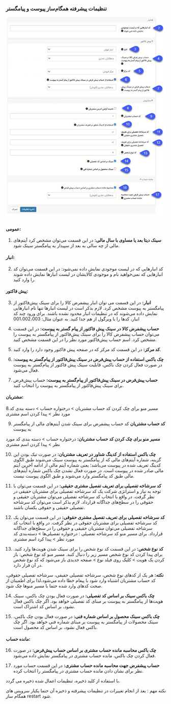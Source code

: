 ### تنظیمات پیشرفته همگام‌ساز پیوست و پیامگستر

![](peyvast.jpg)

#### عمومی:

1.	**سینک دیتا بعد یا مساوی با سال مالی:** در این قسمت می‌توان مشخص کرد آیتم‌های مالی از چه سالی به بعد از سپیدار به پیامگستر سینک شود.

#### انبار: 

2.	کد انبارهایی که در لیست موجودی نمایش داده نمی‌شود: در این قسمت می‌توان کد انبارهایی که نمی‌خواهید نام و موجودی کالایشان در لیست انبارها نمایش داده شوند را وارد کنید.

#### پیش فاکتور: 

3.	**انبار:** در این قسمت می توان انبار پیشفرض کالا را برای سینک پیش‌فاکتور از پیامگستر به پیوست مشخص کرد. لازم بذکر است در لیست انبارها تنها نام انبارهایی نمایش داده می‌شوند که در تنظیمات انبار محدود نشده باشند. برای ورود چند کد انبار، کدها را با ویرگول از هم جدا کنید. به عنوان مثال: 001،002،003

4.	**حساب پیشفرض کالا در سینک پیش فاکتور از پیام گستر به پیوست:** در این قسمت می‌توان حساب پیشفرض کالا را برای سینک پیش‌فاکتور از پیامگستر به پیوست را مشخص کرد. اسم حساب پیش‌فاکتور مورد نظر را در این قسمت مشخص کنید.

5.	**کد مرکز:** در این قسمت کد مرکز که در صفحه پیش فاکتور وجود دارد را وارد کنید.

6.	**چک باکس استفاده از حساب پیش‌فرض در سینک پیش‌فاکتور از پیام‌گستر به پیوست:** در صورت فعال کردن چک باکس، قابلیت سینک پیش فاکتور از پیام‌گستر به پیوست فعال می‌شود.

7.	**حساب پیش‌فرض در سینک پیش‌فاکتور از پیام‌گستر به پیوست:** حساب پیش‌فرض برای سینک پیش‌فاکتور از پیامگستر به پیوست را انتخاب کنید.

#### مشتریان:

8.مسیر منو برای چک کردن کد حساب مشتریان > درختواره حساب > دسته بندی کد مورد نظر > پیدا کردن اسم مشتری

9. **کد حساب مشتریان**  کد حساب پیشفرض برای سینک شدن آیتم‌های مالی از پیامگستر به پیوست

**مسیر منو برای چک کردن کد حساب مشتریان:**  درختواره حساب > دسته بندی کد مورد نظر > پیدا کردن اسم مشتری

10.	**چک باکس استفاده از کدینگ شناور در تعریف مشتریان:** در صورت تیک بودن این گزینه، شماره آیتم‌های مالی که از پیامگستر به پیوست سینک می‌شوند طبق الگوی کدینگ تعریف شده در پیوست می‌باشد؛ یعنی شماره آیتم مالی از ادامه آخرین آیتم ‌مالی صادر شده در پیوست است. در صورت فعال نشدن چک باکس شماره آیتم‌های مالی طبق کد پیامگستر وارد می‌شوند و طبق الگوی پیوست نیست.

11.	**کد سرشاخه تفصیلی برای تعریف تفصیل مشتری حقیقی:** در این قسمت می‌توان با توجه به نیاز و استراتژی شرکت  یک کد سرشاخه تفصیلی برای مشتریان حقیقی در نظر گرفت. در واقع با انتخاب کد سرشاخه تفضیلی می‌توان مشتریان حقیقی و حقوقی را در ‌سطح‌های جداگانه قرارداد. لازم بذکر است می‌توان کد سرشاخه تفصیلی حقیقی و حقوقی یکسان باشند.

12.	**کد سرشاخه تفصیلی برای تعریف تفصیل مشتری حقوقی:** در این قسمت می‌توان یک کد سرشاخه تفصیلی برای مشتریان حقوقی در نظر گرفت. در واقع با انتخاب کد سرشاخه تفضیلی می‌توان مشتریان حقیقی و حقوقی را در ‌سطح‌های جداگانه قرارداد. برای 
مسیر منو کد سرشاخه تفصیلی : درختواره تفصیلی‌ها  > دسته‌بندی کد مورد نظر > پیدا کرد اسم مشتری

13.	**کد نوع شخص:** در این قسمت کد نوع شخص را برای سینک شدن هویت‌ها وارد کنید. برای پیدا کردن کد نوع شخص مسیر زیر را دنبال کنبد. 
مسیر منو کد نوع شخص: باز کردن یک هویت > کلیک روی فیلد نوع  > صفحه جدیدی باز می‌شود که کد نوع شخص در آن قرار دارد. 

**نکته:** هر یک از کدهای نوع شخص، سرشاخه تفصیلی حقیقی، سرشاخه تفصیلی حقوقی، کد حساب مشتریان اشتباه وارد شود با پیغام خطا داده می‌شود،لذا برای اطمینان از صحت کدهای وارد شده حتما با مسیر منوها چک شود.

14.	**چک باکس سینک بر اساس کد تفصیلی:** در صورت فعال یودن چک باکس، سینک هویت‌ها از پبامگستر به پیوست بر مبنای کد تفصیلی خواهد بود. اگر چک باکس فعال نشود، بر اساس کد اشتراک است.

15.	**چک باکس سینک محصول بر اساس شماره فنی:** در صورت فعال بودن چک باکس، سینک محصولات از پیامگستر به پیوست بر مبنای شماره فنی خواهد بود. اگر چک باکس فعال نشود، بر اساس کد محصول است.

#### مانده حساب: 

16.	**چک باکس محاسبه مانده حساب مشتری بر اساس حساب پیش‌فرض:** در صورت فعال کردن چک باکس، مانده حساب مشتری در پیامگستر نمایش داده می‌شود.

17.	**حساب پیش‍فرض جهت محاسبه مانده حساب مشتری:** در این قسمت حساب مورد نظر برای نشان دادن مانده حساب مشتری در پیامگستر را انتخاب کرده.

با استفاده از کلید ذخیره، تنظیمات اعمال شده ذخیره می گردد.

نکته مهم : بعد از انجام تغییرات در تنظیمات پیشرفته و ذخیره آن حتما یکبار سرویس های همگام ساز restart  شود.






